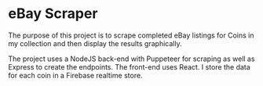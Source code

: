 # eBay Scraper

The purpose of this project is to scrape completed eBay listings for Coins in my collection and
then display the results graphically.

The project uses a NodeJS back-end with Puppeteer for scraping as well as Express to create the
endpoints. The front-end uses React. I store the data for each coin in a Firebase realtime store.
